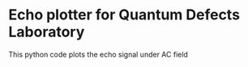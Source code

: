 # Echo plotter for Quantum Defects Laboratory
This python code plots the echo signal under AC field

